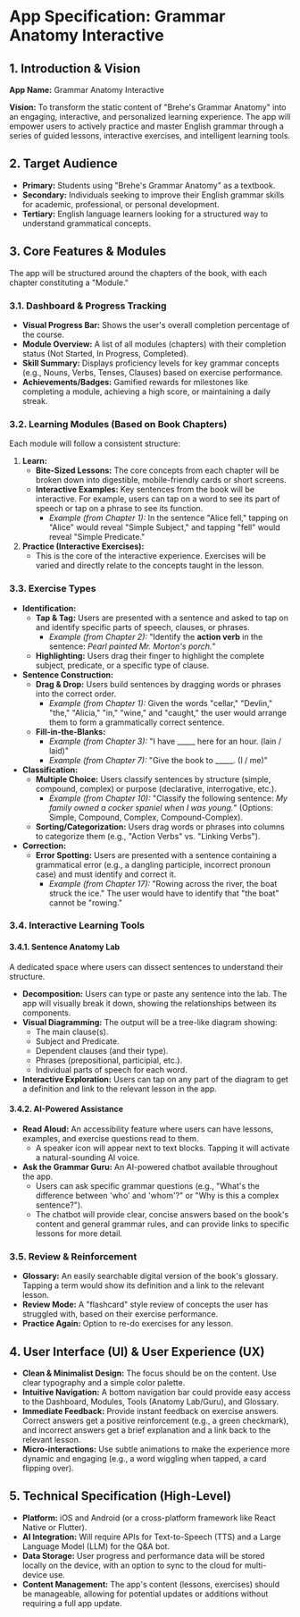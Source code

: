 # **App Specification: Grammar Anatomy Interactive**

## **1. Introduction & Vision**

**App Name:** Grammar Anatomy Interactive

**Vision:** To transform the static content of "Brehe's Grammar Anatomy" into an engaging, interactive, and personalized learning experience. The app will empower users to actively practice and master English grammar through a series of guided lessons, interactive exercises, and intelligent learning tools.

## **2. Target Audience**

* **Primary:** Students using "Brehe's Grammar Anatomy" as a textbook.  
* **Secondary:** Individuals seeking to improve their English grammar skills for academic, professional, or personal development.  
* **Tertiary:** English language learners looking for a structured way to understand grammatical concepts.

## **3. Core Features & Modules**

The app will be structured around the chapters of the book, with each chapter constituting a "Module."

### **3.1. Dashboard & Progress Tracking**

* **Visual Progress Bar:** Shows the user's overall completion percentage of the course.  
* **Module Overview:** A list of all modules (chapters) with their completion status (Not Started, In Progress, Completed).  
* **Skill Summary:** Displays proficiency levels for key grammar concepts (e.g., Nouns, Verbs, Tenses, Clauses) based on exercise performance.  
* **Achievements/Badges:** Gamified rewards for milestones like completing a module, achieving a high score, or maintaining a daily streak.

### **3.2. Learning Modules (Based on Book Chapters)**

Each module will follow a consistent structure:

1. **Learn:**  
   * **Bite-Sized Lessons:** The core concepts from each chapter will be broken down into digestible, mobile-friendly cards or short screens.  
   * **Interactive Examples:** Key sentences from the book will be interactive. For example, users can tap on a word to see its part of speech or tap on a phrase to see its function.  
     * *Example (from Chapter 1):* In the sentence "Alice fell," tapping on "Alice" would reveal "Simple Subject," and tapping "fell" would reveal "Simple Predicate."  
2. **Practice (Interactive Exercises):**  
   * This is the core of the interactive experience. Exercises will be varied and directly relate to the concepts taught in the lesson.

### **3.3. Exercise Types**

* **Identification:**  
  * **Tap & Tag:** Users are presented with a sentence and asked to tap on and identify specific parts of speech, clauses, or phrases.  
    * *Example (from Chapter 2):* "Identify the **action verb** in the sentence: *Pearl painted Mr. Morton's porch.*"  
  * **Highlighting:** Users drag their finger to highlight the complete subject, predicate, or a specific type of clause.  
* **Sentence Construction:**  
  * **Drag & Drop:** Users build sentences by dragging words or phrases into the correct order.  
    * *Example (from Chapter 1):* Given the words "cellar," "Devlin," "the," "Alicia," "in," "wine," and "caught," the user would arrange them to form a grammatically correct sentence.  
  * **Fill-in-the-Blanks:**  
    * *Example (from Chapter 3):* "I have \_\_\_\_\_ here for an hour. (lain / laid)"  
    * *Example (from Chapter 7):* "Give the book to \_\_\_\_\_. (I / me)"  
* **Classification:**  
  * **Multiple Choice:** Users classify sentences by structure (simple, compound, complex) or purpose (declarative, interrogative, etc.).  
    * *Example (from Chapter 10):* "Classify the following sentence: *My family owned a cocker spaniel when I was young.*" (Options: Simple, Compound, Complex, Compound-Complex).  
  * **Sorting/Categorization:** Users drag words or phrases into columns to categorize them (e.g., "Action Verbs" vs. "Linking Verbs").  
* **Correction:**  
  * **Error Spotting:** Users are presented with a sentence containing a grammatical error (e.g., a dangling participle, incorrect pronoun case) and must identify and correct it.  
    * *Example (from Chapter 17):* "Rowing across the river, the boat struck the ice." The user would have to identify that "the boat" cannot be "rowing."

### **3.4. Interactive Learning Tools**

#### **3.4.1. Sentence Anatomy Lab**

A dedicated space where users can dissect sentences to understand their structure.

* **Decomposition:** Users can type or paste any sentence into the lab. The app will visually break it down, showing the relationships between its components.  
* **Visual Diagramming:** The output will be a tree-like diagram showing:  
  * The main clause(s).  
  * Subject and Predicate.  
  * Dependent clauses (and their type).  
  * Phrases (prepositional, participial, etc.).  
  * Individual parts of speech for each word.  
* **Interactive Exploration:** Users can tap on any part of the diagram to get a definition and link to the relevant lesson in the app.

#### **3.4.2. AI-Powered Assistance**

* **Read Aloud:** An accessibility feature where users can have lessons, examples, and exercise questions read to them.  
  * A speaker icon will appear next to text blocks. Tapping it will activate a natural-sounding AI voice.  
* **Ask the Grammar Guru:** An AI-powered chatbot available throughout the app.  
  * Users can ask specific grammar questions (e.g., "What's the difference between 'who' and 'whom'?" or "Why is this a complex sentence?").  
  * The chatbot will provide clear, concise answers based on the book's content and general grammar rules, and can provide links to specific lessons for more detail.

### **3.5. Review & Reinforcement**

* **Glossary:** An easily searchable digital version of the book's glossary. Tapping a term would show its definition and a link to the relevant lesson.  
* **Review Mode:** A "flashcard" style review of concepts the user has struggled with, based on their exercise performance.  
* **Practice Again:** Option to re-do exercises for any lesson.

## **4. User Interface (UI) & User Experience (UX)**

* **Clean & Minimalist Design:** The focus should be on the content. Use clear typography and a simple color palette.  
* **Intuitive Navigation:** A bottom navigation bar could provide easy access to the Dashboard, Modules, Tools (Anatomy Lab/Guru), and Glossary.  
* **Immediate Feedback:** Provide instant feedback on exercise answers. Correct answers get a positive reinforcement (e.g., a green checkmark), and incorrect answers get a brief explanation and a link back to the relevant lesson.  
* **Micro-interactions:** Use subtle animations to make the experience more dynamic and engaging (e.g., a word wiggling when tapped, a card flipping over).

## **5. Technical Specification (High-Level)**

* **Platform:** iOS and Android (or a cross-platform framework like React Native or Flutter).  
* **AI Integration:** Will require APIs for Text-to-Speech (TTS) and a Large Language Model (LLM) for the Q&A bot.  
* **Data Storage:** User progress and performance data will be stored locally on the device, with an option to sync to the cloud for multi-device use.  
* **Content Management:** The app's content (lessons, exercises) should be manageable, allowing for potential updates or additions without requiring a full app update. 